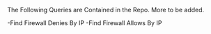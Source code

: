 The Following Queries are Contained in the Repo. More to be added.

-Find Firewall Denies By IP
-Find Firewall Allows By IP
